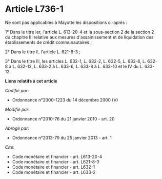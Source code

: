 # Article L736-1

Ne sont pas applicables à Mayotte les dispositions ci-après : 

1° Dans le titre Ier, l'article L. 613-20-4 et la sous-section 2 de la section 2 du chapitre III relative aux mesures
d'assainissement et de liquidation des établissements de crédit communautaires ; 

2° Dans le titre II, l'article L. 621-8-3 ; 

3° Dans le titre III, les articles L. 632-1, L. 632-2, L. 632-5, L. 632-6, L. 632-8 à L. 632-12, L. 633-2 à L. 633-6, L.
633-8 à L. 633-10 et le IV du L. 633-12.

**Liens relatifs à cet article**

_Codifié par_:

  - Ordonnance n°2000-1223 du 14 décembre 2000 (V)

_Modifié par_:

  - Ordonnance n°2010-76 du 21 janvier 2010 - art. 20

_Abrogé par_:

  - Ordonnance n°2013-79 du 25 janvier 2013 - art. 1

_Cite_:

  - Code monétaire et financier - art. L613-20-4
  - Code monétaire et financier - art. L621-8-3
  - Code monétaire et financier - art. L632-1
  - Code monétaire et financier - art. L633-2
